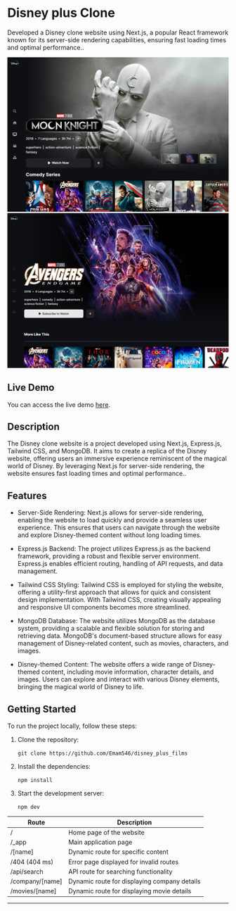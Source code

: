 # Disney plus Clone

Developed a Disney clone website using Next.js, a popular React framework known for its server-side rendering capabilities, ensuring fast loading times and optimal performance..

![Screenshot](screenshots/1.png)
![Screenshot](screenshots/4.png)
## Live Demo

You can access the live demo [here](https://disney-olj2.onrender.com/).

## Description

The Disney clone website is a project developed using Next.js, Express.js, Tailwind CSS, and MongoDB. It aims to create a replica of the Disney website, offering users an immersive experience reminiscent of the magical world of Disney. By leveraging Next.js for server-side rendering, the website ensures fast loading times and optimal performance..

## Features

- Server-Side Rendering: Next.js allows for server-side rendering, enabling the website to load quickly and provide a seamless user experience. This ensures that users can navigate through the website and explore Disney-themed content without long loading times.

- Express.js Backend: The project utilizes Express.js as the backend framework, providing a robust and flexible server environment. Express.js enables efficient routing, handling of API requests, and data management.

- Tailwind CSS Styling: Tailwind CSS is employed for styling the website, offering a utility-first approach that allows for quick and consistent design implementation. With Tailwind CSS, creating visually appealing and responsive UI components becomes more streamlined.

- MongoDB Database: The website utilizes MongoDB as the database system, providing a scalable and flexible solution for storing and retrieving data. MongoDB's document-based structure allows for easy management of Disney-related content, such as movies, characters, and images.

- Disney-themed Content: The website offers a wide range of Disney-themed content, including movie information, character details, and images. Users can explore and interact with various Disney elements, bringing the magical world of Disney to life.

## Getting Started

To run the project locally, follow these steps:

1. Clone the repository:

   ```shell
   git clone https://github.com/Emam546/disney_plus_films
   ```
2. Install the dependencies:

   ```shell
   npm install
   ```

3. Start the development server:

    ```shell
   npm dev
   ```
| Route                | Description                                    |
|----------------------|------------------------------------------------|
| /                    | Home page of the website                        |
| /_app                | Main application page                           |
| /[name]              | Dynamic route for specific content              |
| /404 (404 ms)        | Error page displayed for invalid routes         |
| /api/search          | API route for searching functionality           |
| /company/[name]      | Dynamic route for displaying company details     |
| /movies/[name]       | Dynamic route for displaying movie details       |
****